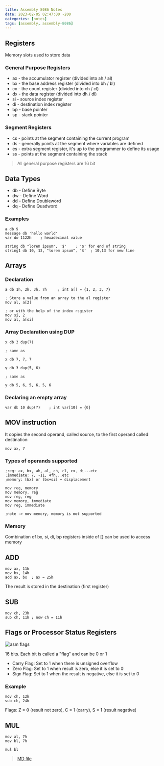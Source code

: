 ```yaml
---
title: Assembly 8086 Notes
date: 2023-02-05 02:47:00 -200
categories: [notes] 
tags: [assembly, assembly-8086]
---
```


## Registers

Memory slots used to store data

### General Purpose Registers

* ax - the accumulator register (divided into ah / al)
* bx - the base address register (divided into bh / bl)
* cx - the count register (divided into ch / cl)
* dx - the data register (divided into dh / dl)
* si - source index register
* di - destination index register
* bp - base pointer
* sp - stack pointer

### Segment Registers

* cs - points at the segment containing the current program
* ds - generally points at the segment where variables are defined
* es - extra segment register, it's up to the programmer to define its usage
* ss - points at the segment containing the stack

> All general purpose registers are 16 bit

## Data Types

* db - Define Byte
* dw - Define Word
* dd - Define Doubleword
* dq - Define Quadword

### Examples

```x86asm
a db 9
message db 'hello world'
var dw 1122h    ; hexadecimal value
```

```x86asm
string db "lorem ipsum", '$'    ; '$' for end of string
string1 db 10, 13, "lorem ipsum", '$'  ; 10,13 for new line
```

## Arrays

### Declaration

```x86asm
a db 1h, 2h, 3h, 7h     ; int a[] = {1, 2, 3, 7}
```

```x86asm
; Store a value from an array to the al register
mov al, a[2]

; or with the help of the index rsgister
mov si, 2
mov al, a[si]
```

### Array Declaration using DUP

```x86asm
x db 3 dup(7)

; same as

x db 7, 7, 7
```

```x86asm
y db 3 dup(5, 6)

; same as

y db 5, 6, 5, 6, 5, 6
```

### Declaring an empty array

```x86asm
var db 10 dup(?)    ; int var[10] = {0}
```

## MOV instruction

It copies the second operand, called source, to the first operand called destination

```x86asm
mov ax, 7
```

### Types of operands supported

```x86asm
;reg: ax, bx, ah, al, ch, cl, cx, di...etc
;immediate: 7, -11, 4fh...etc
;memory: [bx] or [bx+si] + displacement

mov reg, memory
mov memory, reg
mov reg, reg
mov memory, immediate
mov reg, immediate

;note -> mov memory, memory is not supported
```

### Memory

Combination of bx, si, di, bp registers inside of [] can be used to access memory

## ADD

```x86asm
mov ax, 11h
mov bx, 14h
add ax, bx  ; ax = 25h
```

The result is stored in the destination (first register)

## SUB

```x86asm
mov ch, 23h
sub ch, 11h ; now ch = 11h
```

## Flags or Processor Status Registers

![asm flags](https://user-images.githubusercontent.com/63654361/216797359-50f309cf-2502-4044-bcc4-c18c965bf5af.png)

16 bits. Each bit is called a "flag" and can be 0 or 1

* Carry Flag: Set to 1 when there is unsigned overflow
* Zero Flag: Set to 1 when result is zero, else it is set to 0
* Sign Flag: Set to 1 when the result is negative, else it is set to 0

### Example

```x86asm
mov ch, 12h
sub ch, 24h
```

Flags: Z = 0 (result not zero), C = 1 (carry), S = 1 (result negative)

## MUL

```x86asm
mov al, 7h
mov bl, 7h

mul bl
```

>[MD file](https://github.com/KDesp73/Docs/blob/main/_posts/2023-02-05-assembly-8086-notes.md)
